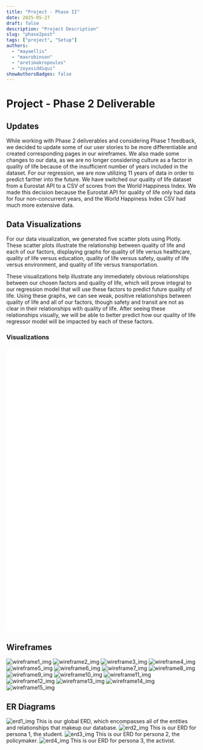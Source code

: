 ```yaml
---
title: "Project - Phase II"
date: 2025-05-27
draft: false
description: "Project Description"
slug: "phase2post"
tags: ["project", "Setup"]
authors:
  - "mayaellis"
  - "maxrobinson"
  - "aretimakropoulos"
  - "zoyasiddiqui"
showAuthorsBadges: false
---
```


# Project - Phase 2 Deliverable

## Updates

While working with Phase 2 deliverables and considering Phase 1 feedback, we decided to update some of our user stories to be more differentiable and created corresponding pages in our wireframes. We also made some changes to our data, as we are no longer considering culture as a factor in quality of life because of the insufficient number of years included in the dataset. For our regression, we are now utilizing 11 years of data in order to predict farther into the future. We have switched our quality of life dataset from a Eurostat API to a CSV of scores from the World Happiness Index. We made this decision because the Eurostat API for quality of life only had data for four non-concurrent years, and the World Happiness Index CSV had much more extensive data.

## Data Visualizations

For our data visualization, we generated five scatter plots using Plotly. These scatter plots illustrate the relationship between quality of life and each of our factors, displaying graphs for quality of life versus healthcare, quality of life versus education, quality of life versus safety, quality of life versus environment, and quality of life versus transportation. 

These visualizations help illustrate any immediately obvious relationships between our chosen factors and quality of life, which will prove integral to our regression model that will use these factors to predict future quality of life. Using these graphs, we can see weak, positive relationships between quality of life and all of our factors, though safety and transit are not as clear in their relationships with quality of life. After seeing these relationships visually, we will be able to better predict how our quality of life regressor model will be impacted by each of these factors. 

### Visualizations
![healthcare](/healthcare_qol.html)
![education](/edu_qol.html)
![safety](/safety_qol.html)
![environment](/env_qol.html)
![transportation](/inf_qol.html)

## Wireframes

![wireframe1_img](er_diagrams-06.jpg)
![wireframe2_img](er_diagrams-07.jpg)
![wireframe3_img](er_diagrams-08.jpg)
![wireframe4_img](er_diagrams-09.jpg)
![wireframe5_img](er_diagrams-10.jpg)
![wireframe6_img](er_diagrams-11.jpg)
![wireframe7_img](er_diagrams-12.jpg)
![wireframe8_img](er_diagrams-13.jpg)
![wireframe9_img](er_diagrams-14.jpg)
![wireframe10_img](er_diagrams-15.jpg)
![wireframe11_img](er_diagrams-16.jpg)
![wireframe12_img](er_diagrams-17.jpg)
![wireframe13_img](er_diagrams-18.jpg)
![wireframe14_img](er_diagrams-19.jpg)
![wireframe15_img](er_diagrams-20.jpg)

## ER Diagrams

![erd1_img](er_diagrams-01.jpg)
This is our global ERD, which encompasses all of the entities and relationships that makeup our database.
![erd2_img](er_diagrams-02.jpg)
This is our ERD for persona 1, the student.
![erd3_img](er_diagrams-03.jpg)
This is our ERD for persona 2, the policymaker.
![erd4_img](er_diagrams-04.jpg)
This is our ERD for persona 3, the activist.

